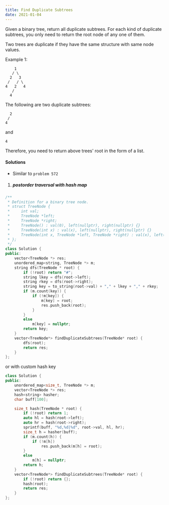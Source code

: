 ```yaml
---
title: Find Duplicate Subtrees
date: 2021-01-04
---
```

Given a binary tree, return all duplicate subtrees. For each kind of duplicate subtrees, you only need to return the root node of any one of them.

Two trees are duplicate if they have the same structure with same node values.

Example 1:

        1
       / \
      2   3
     /   / \
    4   2   4
       /
      4
The following are two duplicate subtrees:

      2
     /
    4
and

    4
Therefore, you need to return above trees' root in the form of a list.

#### Solutions

- Similar to `problem 572`

1. ##### postorder traversal with hash map

```cpp
/**
 * Definition for a binary tree node.
 * struct TreeNode {
 *     int val;
 *     TreeNode *left;
 *     TreeNode *right;
 *     TreeNode() : val(0), left(nullptr), right(nullptr) {}
 *     TreeNode(int x) : val(x), left(nullptr), right(nullptr) {}
 *     TreeNode(int x, TreeNode *left, TreeNode *right) : val(x), left(left), right(right) {}
 * };
 */
class Solution {
public:
    vector<TreeNode *> res;
    unordered_map<string, TreeNode *> m;
    string dfs(TreeNode * root) {
        if (!root) return "#";
        string lkey = dfs(root->left);
        string rkey = dfs(root->right);
        string key = to_string(root->val) + "," + lkey + "," + rkey;
        if (m.count(key)) {
            if (!m[key]) {
                m[key] = root;
                res.push_back(root);
            }
        }
        else
            m[key] = nullptr;
        return key; 
    }
    vector<TreeNode*> findDuplicateSubtrees(TreeNode* root) {
        dfs(root);
        return res;
    }
};
```

or with custom hash key

```cpp
class Solution {
public:
    unordered_map<size_t, TreeNode *> m;
    vector<TreeNode *> res;
    hash<string> hasher;
    char buff[100];

    size_t hash(TreeNode * root) {
        if (!root) return 1;
        auto hl = hash(root->left);
        auto hr = hash(root->right);
        sprintf(buff, "%d,%d|%d", root->val, hl, hr);
        size_t h = hasher(buff);
        if (m.count(h)) {
            if (!m[h])
                res.push_back(m[h] = root);
        }
        else
            m[h] = nullptr;
        return h;
    }
    vector<TreeNode*> findDuplicateSubtrees(TreeNode* root) {
        if (!root) return {};
        hash(root);
        return res;
    }
};
```